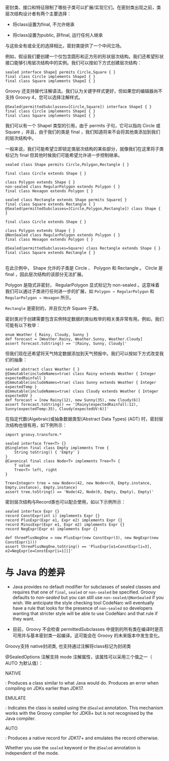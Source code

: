 密封类、接口和特征限制了哪些子类可以扩展/实现它们。在密封类出现之前，类层次结构设计者有两个主要选择：

-   将class设置为final, 不允许继承

-   将class设置为public, 非final, 运行任何人继承

与这些全有或全无的选择相比，密封类提供了一个中间立场。

例如，假设我们要创建一个仅包含圆形和正方形的形状层次结构。我们还希望形状接口能够引用层次结构中的实例。我们可以按如下方式创建层次结构：

    sealed interface ShapeI permits Circle,Square { }
    final class Circle implements ShapeI { }
    final class Square implements ShapeI { }

Groovy 还支持替代注解语法。我们认为关键字样式更好，但如果您的编辑器尚不支持 Groovy 4，您可以选择注解样式。

    @Sealed(permittedSubclasses=[Circle,Square]) interface ShapeI { }
    final class Circle implements ShapeI { }
    final class Square implements ShapeI { }

我们可以有一个 ShapeI 类型的引用，由于 permits 子句，它可以指向 Circle 或 Square ，并且，由于我们的类是 final ，我们知道将来不会将其他类添加到我们的层次结构中。

一般来说，我们可能希望立即锁定类层次结构的某些部分，就像我们在这里将子类标记为 final 但其他时候我们可能希望允许进一步控制继承。

    sealed class Shape permits Circle,Polygon,Rectangle { }
    
    final class Circle extends Shape { }
    
    class Polygon extends Shape { }
    non-sealed class RegularPolygon extends Polygon { }
    final class Hexagon extends Polygon { }
    
    sealed class Rectangle extends Shape permits Square{ }
    final class Square extends Rectangle { }
    @Sealed(permittedSubclasses=[Circle,Polygon,Rectangle]) class Shape { }
    
    final class Circle extends Shape { }
    
    class Polygon extends Shape { }
    @NonSealed class RegularPolygon extends Polygon { }
    final class Hexagon extends Polygon { }
    
    @Sealed(permittedSubclasses=Square) class Rectangle extends Shape { }
    final class Square extends Rectangle { }

 \
在此示例中， Shape 允许的子类是 Circle 、 Polygon 和 Rectangle 。 Circle 是 final ，因此层次结构的该部分无法扩展。

Polygon 是隐式非密封， RegularPolygon 显式标记为 non-sealed 。这意味着我们可以通过子类进行任何进一步的扩展，如 `Polygon → RegularPolygon` 和 `RegularPolygon → Hexagon` 所示。

`Rectangle` 是密封的，并且仅允许 Square 子类。

密封类对于创建需要包含实例特定数据的类似枚举的相关类非常有用。例如，我们可能有以下枚举：

    enum Weather { Rainy, Cloudy, Sunny }
    def forecast = [Weather.Rainy, Weather.Sunny, Weather.Cloudy]
    assert forecast.toString() == '[Rainy, Sunny, Cloudy]'

但我们现在还希望将天气特定数据添加到天气预报中。我们可以按如下方式改变我们的抽象：

    sealed abstract class Weather { }
    @Immutable(includeNames=true) class Rainy extends Weather { Integer expectedRainfall }
    @Immutable(includeNames=true) class Sunny extends Weather { Integer expectedTemp }
    @Immutable(includeNames=true) class Cloudy extends Weather { Integer expectedUV }
    def forecast = [new Rainy(12), new Sunny(35), new Cloudy(6)]
    assert forecast.toString() == '[Rainy(expectedRainfall:12), Sunny(expectedTemp:35), Cloudy(expectedUV:6)]'

在指定代数(Algebraic)或抽象数据类型(Abstract Data Types) (ADT) 时，密封层次结构也很有用，如下例所示：

    import groovy.transform.*
    
    sealed interface Tree<T> {}
    @Singleton final class Empty implements Tree {
        String toString() { 'Empty' }
    }
    @Canonical final class Node<T> implements Tree<T> {
        T value
        Tree<T> left, right
    }
    
    Tree<Integer> tree = new Node<>(42, new Node<>(0, Empty.instance, Empty.instance), Empty.instance)
    assert tree.toString() == 'Node(42, Node(0, Empty, Empty), Empty)'

密封层次结构与Record类也可以配合使用，如以下示例所示：

    sealed interface Expr {}
    record ConstExpr(int i) implements Expr {}
    record PlusExpr(Expr e1, Expr e2) implements Expr {}
    record MinusExpr(Expr e1, Expr e2) implements Expr {}
    record NegExpr(Expr e) implements Expr {}
    
    def threePlusNegOne = new PlusExpr(new ConstExpr(3), new NegExpr(new ConstExpr(1)))
    assert threePlusNegOne.toString() == 'PlusExpr[e1=ConstExpr[i=3], e2=NegExpr[e=ConstExpr[i=1]]]'

# 与 Java 的差异

-   Java provides no default modifier for subclasses of sealed classes and requires that one of `final`, `sealed` or `non-sealed` be specified. Groovy defaults to *non-sealed* but you can still use `non-sealed/@NonSealed` if you wish. We anticipate the style checking tool CodeNarc will eventually have a rule that looks for the presence of `non-sealed` so developers wanting that stricter style will be able to use CodeNarc and that rule if they want.

-   目前，Groovy 不会检查 permittedSubclasses 中提到的所有类在编译时是否可用并与基本密封类一起编译。这可能会在 Groovy 的未来版本中发生变化。

Groovy支持 native封闭类, 也支持通过注解将class标记为封闭类

\@SealedOptions 注解支持 mode 注解属性，该属性可以采用三个值之一（ AUTO 为默认值）：

NATIVE

:   Produces a class similar to what Java would do. Produces an error when compiling on JDKs earlier than JDK17.

EMULATE

:   Indicates the class is sealed using the `@Sealed` annotation. This mechanism works with the Groovy compiler for JDK8+ but is not recognised by the Java compiler.

AUTO

:   Produces a native record for JDK17+ and emulates the record otherwise.

Whether you use the `sealed` keyword or the `@Sealed` annotation is independent of the mode.
